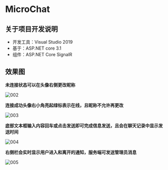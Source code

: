 # MicroChat

## 关于项目开发说明

- 开发工具：Visual Studio 2019
- 基于：ASP.NET core 3.1 
- 组件：ASP.NET Core SignalR 

## 效果图

 **未连接状态可以在头像右侧更改昵称**
 
 ![002](https://github.com/luchong0813/MicroChat/blob/master/images/002.png)

 **连接成功头像右小角亮起绿标表示在线，且昵称不允许再更改**
 
 ![003](https://github.com/luchong0813/MicroChat/blob/master/images/003.png)

 **底部文本框输入内容回车或点击发送即可完成信息发送，且会在聊天记录中显示发送时间**
 
 ![004](https://github.com/luchong0813/MicroChat/blob/master/images/004.png)

 **右侧栏会实时显示用户进入和离开的通知，服务端可发送管理员消息**
 
 ![005](https://github.com/luchong0813/MicroChat/blob/master/images/005.png)
